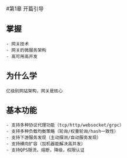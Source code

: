 #第1章 开篇引导

## 掌握
    - 网关技术
    - 网关的微服务架构
    - 高可用高并发
    
## 为什么学
    亿级别网站架构，网关是核心
    
## 基本功能
    - 支持多种协议代理功能（tcp/http/websocket/grpc）
    - 支持多种负载均衡策略（轮询/权重轮询/hash一致性）
    - 支持下游服务发现（主动探测/自动服务发现）
    - 支持横向扩容（加机器能解决高并发）
    - 支持QPS限流，熔断，降级，权限认证